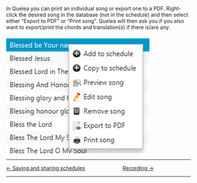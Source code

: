In Quelea you can print an individual song or export one to a PDF.
Right-click the desired song in the database (not in the schedule) and
then select either “Export to PDF” or “Print song”. Quelea will then ask
you if you also want to export/print the chords and translation(s) if
there is/are any.

![](Songs-Options.png)

-----



[← Saving and sharing
schedules](Saving_and_sharing_schedules "Saving and sharing schedules")
&nbsp;&nbsp;&nbsp;&nbsp;&nbsp;&nbsp;&nbsp;&nbsp;&nbsp;&nbsp;&nbsp;&nbsp;&nbsp;&nbsp;&nbsp;&nbsp;&nbsp;&nbsp;&nbsp;&nbsp;&nbsp;&nbsp;&nbsp;&nbsp; [Recording →](Recording "Recording")

---
